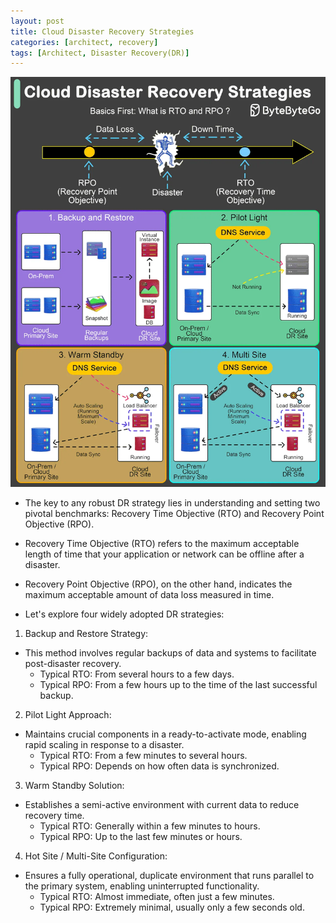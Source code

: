```yaml
---
layout: post
title: Cloud Disaster Recovery Strategies
categories: [architect, recovery]
tags: [Architect, Disaster Recovery(DR)]
---
```


![Cloud Disaster Recovery Strategies](/assets/img/architect/cloud-disaster-recovery-strategies.webp)


- The key to any robust DR strategy lies in understanding and setting two pivotal benchmarks: Recovery Time Objective (RTO) and Recovery Point Objective (RPO).
- Recovery Time Objective (RTO) refers to the maximum acceptable length of time that your application or network can be offline after a disaster.
- Recovery Point Objective (RPO), on the other hand, indicates the maximum acceptable amount of data loss measured in time.

- Let's explore four widely adopted DR strategies:

1. Backup and Restore Strategy:
- This method involves regular backups of data and systems to facilitate post-disaster recovery.
    + Typical RTO: From several hours to a few days.
    + Typical RPO: From a few hours up to the time of the last successful backup.

2. Pilot Light Approach:
- Maintains crucial components in a ready-to-activate mode, enabling rapid scaling in response to a disaster.
    + Typical RTO: From a few minutes to several hours.
    + Typical RPO: Depends on how often data is synchronized.

3. Warm Standby Solution:
- Establishes a semi-active environment with current data to reduce recovery time.
    + Typical RTO: Generally within a few minutes to hours.
    + Typical RPO: Up to the last few minutes or hours.

4. Hot Site / Multi-Site Configuration:
- Ensures a fully operational, duplicate environment that runs parallel to the primary system, enabling uninterrupted functionality.
    + Typical RTO: Almost immediate, often just a few minutes.
    + Typical RPO: Extremely minimal, usually only a few seconds old.

